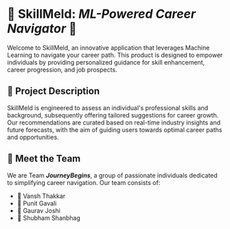 # 🚀 SkillMeld: *ML-Powered Career Navigator* 🚀

Welcome to SkillMeld, an innovative application that leverages Machine Learning to navigate your career path. This product is designed to empower individuals by providing personalized guidance for skill enhancement, career progression, and job prospects.

## 🎯 Project Description
SkillMeld is engineered to assess an individual's professional skills and background, subsequently offering tailored suggestions for career growth. Our recommendations are curated based on real-time industry insights and future forecasts, with the aim of guiding users towards optimal career paths and opportunities.

## 👥 Meet the Team
We are Team ***JourneyBegins***, a group of passionate individuals dedicated to simplifying career navigation. Our team consists of:

- 🚀 Vansh Thakkar
- 🚀 Punit Gavali
- 🚀 Gaurav Joshi
- 🚀 Shubham Shanbhag
